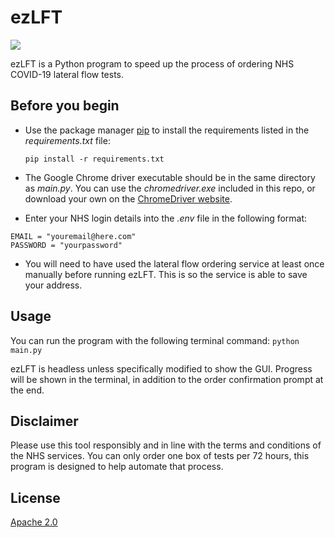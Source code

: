 
# ezLFT

![](https://img.shields.io/github/license/sachalachin/ezLFT)

ezLFT is a Python program to speed up the process of ordering NHS COVID-19 lateral flow tests.


## Before you begin

- Use the package manager [pip](https://pip.pypa.io/en/stable/) to install the requirements listed in the *requirements.txt* file:

 

    ```pip install -r requirements.txt```


- The Google Chrome driver executable should be in the same directory as *main.py*. You can use the *chromedriver.exe* included in this repo, or download your own on the [ChromeDriver website](https://chromedriver.chromium.org/downloads).

- Enter your NHS login details into the *.env* file in the following format:
```
EMAIL = "youremail@here.com"
PASSWORD = "yourpassword"
```

- You will need to have used the lateral flow ordering service at least once manually before running ezLFT. This is so the service is able to save your address.


## Usage

You can run the program with the following terminal command:
```python main.py``` 

ezLFT is headless unless specifically modified to show the GUI. Progress will be shown in the terminal, in addition to the order confirmation prompt at the end.

## Disclaimer
Please use this tool responsibly and in line with the terms and conditions of the NHS services. You can only order one box of tests per 72 hours, this program is designed to help automate that process.


## License
[Apache 2.0](https://choosealicense.com/licenses/apache-2.0/)
